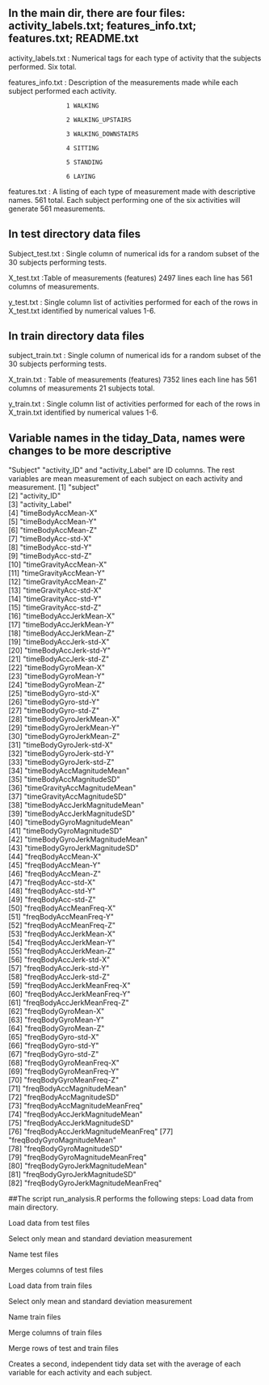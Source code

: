 ## In the main dir, there are four files: activity_labels.txt; features_info.txt; features.txt; README.txt

activity_labels.txt  : Numerical tags for each type of activity that the subjects performed. Six total.

features_info.txt :  Description of the measurements made while each subject performed each activity. 

                    1 WALKING
                    
                    2 WALKING_UPSTAIRS
                    
                    3 WALKING_DOWNSTAIRS
                    
                    4 SITTING
                    
                    5 STANDING
                    
                    6 LAYING
                    
features.txt : A listing of each type of measurement made with descriptive names. 561 total. Each subject                          performing one of the six activities will generate 561 measurements.
## In test directory data files
Subject_test.txt : Single column of numerical ids for a random subset of the 30 subjects performing tests. 

X_test.txt :Table of measurements (features)  2497 lines each line has 561 columns of measurements. 

y_test.txt : Single column list of activities performed for each of the rows in X_test.txt identified by                numerical values 1-6.

## In train directory data files
subject_train.txt : Single column of numerical ids for a random subset of the 30 subjects performing tests.

X_train.txt : Table of measurements (features) 7352 lines each line has 561 columns of                                 measurements 21 subjects total.

y_train.txt : Single column list of activities performed for each of the rows in X_train.txt identified by              numerical values 1-6.
## Variable names in the tiday_Data, names were changes to be more descriptive
"Subject" "activity_ID" and "activity_Label" are ID columns. The rest variables are mean measurement of each subject on each activity and measurement.
 [1] "subject"                          
 [2] "activity_ID"                      
 [3] "activity_Label"                   
 [4] "timeBodyAccMean-X"                
 [5] "timeBodyAccMean-Y"                
 [6] "timeBodyAccMean-Z"                
 [7] "timeBodyAcc-std-X"                
 [8] "timeBodyAcc-std-Y"                
 [9] "timeBodyAcc-std-Z"                
[10] "timeGravityAccMean-X"             
[11] "timeGravityAccMean-Y"             
[12] "timeGravityAccMean-Z"             
[13] "timeGravityAcc-std-X"             
[14] "timeGravityAcc-std-Y"             
[15] "timeGravityAcc-std-Z"             
[16] "timeBodyAccJerkMean-X"            
[17] "timeBodyAccJerkMean-Y"            
[18] "timeBodyAccJerkMean-Z"            
[19] "timeBodyAccJerk-std-X"            
[20] "timeBodyAccJerk-std-Y"            
[21] "timeBodyAccJerk-std-Z"            
[22] "timeBodyGyroMean-X"               
[23] "timeBodyGyroMean-Y"               
[24] "timeBodyGyroMean-Z"               
[25] "timeBodyGyro-std-X"               
[26] "timeBodyGyro-std-Y"               
[27] "timeBodyGyro-std-Z"               
[28] "timeBodyGyroJerkMean-X"           
[29] "timeBodyGyroJerkMean-Y"           
[30] "timeBodyGyroJerkMean-Z"           
[31] "timeBodyGyroJerk-std-X"           
[32] "timeBodyGyroJerk-std-Y"           
[33] "timeBodyGyroJerk-std-Z"           
[34] "timeBodyAccMagnitudeMean"         
[35] "timeBodyAccMagnitudeSD"           
[36] "timeGravityAccMagnitudeMean"      
[37] "timeGravityAccMagnitudeSD"        
[38] "timeBodyAccJerkMagnitudeMean"     
[39] "timeBodyAccJerkMagnitudeSD"       
[40] "timeBodyGyroMagnitudeMean"        
[41] "timeBodyGyroMagnitudeSD"          
[42] "timeBodyGyroJerkMagnitudeMean"    
[43] "timeBodyGyroJerkMagnitudeSD"      
[44] "freqBodyAccMean-X"                
[45] "freqBodyAccMean-Y"                
[46] "freqBodyAccMean-Z"                
[47] "freqBodyAcc-std-X"                
[48] "freqBodyAcc-std-Y"                
[49] "freqBodyAcc-std-Z"                
[50] "freqBodyAccMeanFreq-X"            
[51] "freqBodyAccMeanFreq-Y"            
[52] "freqBodyAccMeanFreq-Z"            
[53] "freqBodyAccJerkMean-X"            
[54] "freqBodyAccJerkMean-Y"            
[55] "freqBodyAccJerkMean-Z"            
[56] "freqBodyAccJerk-std-X"            
[57] "freqBodyAccJerk-std-Y"            
[58] "freqBodyAccJerk-std-Z"            
[59] "freqBodyAccJerkMeanFreq-X"        
[60] "freqBodyAccJerkMeanFreq-Y"        
[61] "freqBodyAccJerkMeanFreq-Z"        
[62] "freqBodyGyroMean-X"               
[63] "freqBodyGyroMean-Y"               
[64] "freqBodyGyroMean-Z"               
[65] "freqBodyGyro-std-X"               
[66] "freqBodyGyro-std-Y"               
[67] "freqBodyGyro-std-Z"               
[68] "freqBodyGyroMeanFreq-X"           
[69] "freqBodyGyroMeanFreq-Y"           
[70] "freqBodyGyroMeanFreq-Z"           
[71] "freqBodyAccMagnitudeMean"         
[72] "freqBodyAccMagnitudeSD"           
[73] "freqBodyAccMagnitudeMeanFreq"     
[74] "freqBodyAccJerkMagnitudeMean"     
[75] "freqBodyAccJerkMagnitudeSD"       
[76] "freqBodyAccJerkMagnitudeMeanFreq" 
[77] "freqBodyGyroMagnitudeMean"        
[78] "freqBodyGyroMagnitudeSD"          
[79] "freqBodyGyroMagnitudeMeanFreq"    
[80] "freqBodyGyroJerkMagnitudeMean"    
[81] "freqBodyGyroJerkMagnitudeSD"      
[82] "freqBodyGyroJerkMagnitudeMeanFreq"

##The script run_analysis.R performs the following steps:
Load data from main directory.

Load data from test files

Select only mean and standard deviation measurement

Name test files

Merges columns of test files

Load data from train files

Select only mean and standard deviation measurement

Name train files

Merge columns of train files

Merge rows of test and train files

Creates a second, independent tidy data set with the average of each variable for each activity and each subject.
